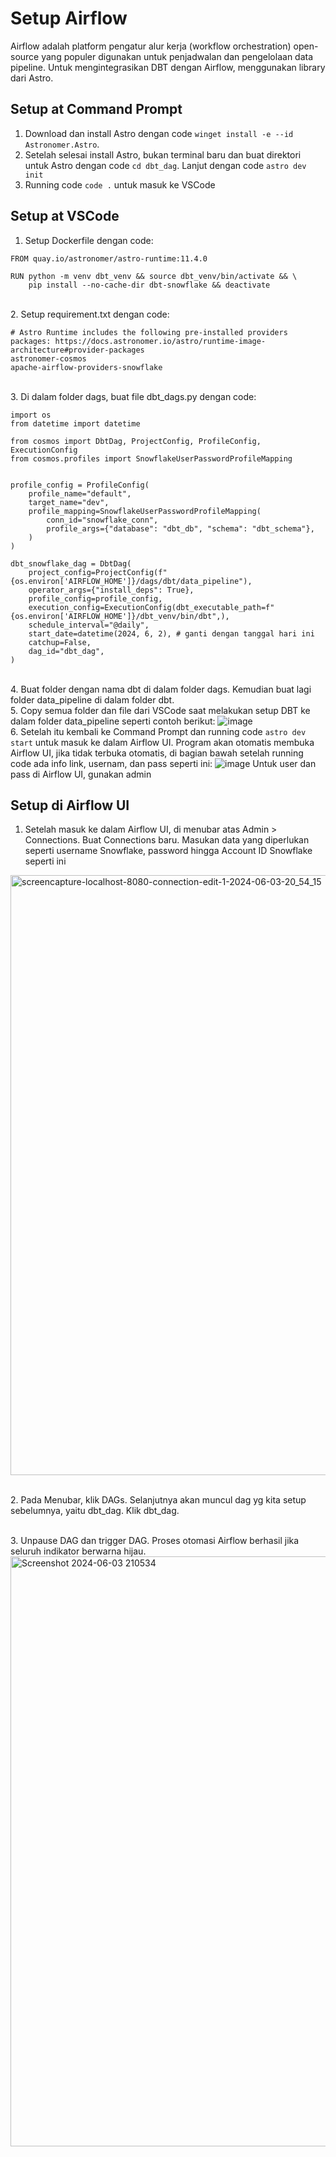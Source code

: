 # Setup Airflow

Airflow adalah platform pengatur alur kerja (workflow orchestration) open-source yang populer digunakan untuk penjadwalan dan pengelolaan data pipeline.
Untuk mengintegrasikan DBT dengan Airflow, menggunakan library dari Astro.

## Setup at Command Prompt
1. Download dan install Astro dengan code `winget install -e --id Astronomer.Astro`.
2. Setelah selesai install Astro, bukan terminal baru dan buat direktori untuk Astro dengan code `cd dbt_dag`. Lanjut dengan code `astro dev init`
3. Running code `code .` untuk masuk ke VSCode

## Setup at VSCode
1. Setup Dockerfile dengan code:
```
FROM quay.io/astronomer/astro-runtime:11.4.0

RUN python -m venv dbt_venv && source dbt_venv/bin/activate && \
    pip install --no-cache-dir dbt-snowflake && deactivate
   ```
\
2. Setup requirement.txt dengan code:
```
# Astro Runtime includes the following pre-installed providers packages: https://docs.astronomer.io/astro/runtime-image-architecture#provider-packages
astronomer-cosmos
apache-airflow-providers-snowflake
```
\
3. Di dalam folder dags, buat file dbt_dags.py dengan code:
```
import os
from datetime import datetime

from cosmos import DbtDag, ProjectConfig, ProfileConfig, ExecutionConfig
from cosmos.profiles import SnowflakeUserPasswordProfileMapping


profile_config = ProfileConfig(
    profile_name="default",
    target_name="dev",
    profile_mapping=SnowflakeUserPasswordProfileMapping(
        conn_id="snowflake_conn", 
        profile_args={"database": "dbt_db", "schema": "dbt_schema"},
    )
)

dbt_snowflake_dag = DbtDag(
    project_config=ProjectConfig(f"{os.environ['AIRFLOW_HOME']}/dags/dbt/data_pipeline"),
    operator_args={"install_deps": True},
    profile_config=profile_config,
    execution_config=ExecutionConfig(dbt_executable_path=f"{os.environ['AIRFLOW_HOME']}/dbt_venv/bin/dbt",),
    schedule_interval="@daily",
    start_date=datetime(2024, 6, 2), # ganti dengan tanggal hari ini
    catchup=False,
    dag_id="dbt_dag",
)
```
\
4. Buat folder dengan nama dbt di dalam folder dags. Kemudian buat lagi folder data_pipeline di dalam folder dbt.
\
5. Copy semua folder dan file dari VSCode saat melakukan setup DBT ke dalam folder data_pipeline seperti contoh berikut:
![image](https://github.com/Hawino/ETL-pipeline-snowflake-dbt-airflow/assets/160495569/36eec958-a1e4-4cff-bf69-66b09b03c082)
\
6. Setelah itu kembali ke Command Prompt dan running code `astro dev start` untuk masuk ke dalam Airflow UI. Program akan otomatis membuka Airflow UI, jika tidak terbuka otomatis, di bagian bawah setelah running code ada info link, usernam, dan pass seperti ini:
![image](https://github.com/Hawino/ETL-pipeline-snowflake-dbt-airflow/assets/160495569/88b84774-1e1e-410d-97cb-0c16fd8baa70)
Untuk user dan pass di Airflow UI, gunakan admin

## Setup di Airflow UI
1. Setelah masuk ke dalam Airflow UI, di menubar atas Admin > Connections. Buat Connections baru. Masukan data yang diperlukan seperti username Snowflake, password hingga Account ID Snowflake seperti ini
<img width="960" alt="screencapture-localhost-8080-connection-edit-1-2024-06-03-20_54_15" src="https://github.com/Hawino/ETL-pipeline-snowflake-dbt-airflow/assets/160495569/1f8d029e-8c45-4508-9225-0437b938aa7f">

\
2. Pada Menubar, klik DAGs. Selanjutnya akan muncul dag yg kita setup sebelumnya, yaitu dbt_dag. Klik dbt_dag.

\
3. Unpause DAG dan trigger DAG. Proses otomasi Airflow berhasil jika seluruh indikator berwarna hijau.
<img width="944" alt="Screenshot 2024-06-03 210534" src="https://github.com/Hawino/ETL-pipeline-snowflake-dbt-airflow/assets/160495569/d86490d6-28ab-4119-b2ca-c67908b4142c">
